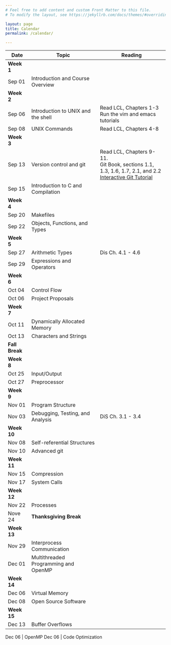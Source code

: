 ```yaml
---
# Feel free to add content and custom Front Matter to this file.
# To modify the layout, see https://jekyllrb.com/docs/themes/#overriding-theme-defaults

layout: page
title: Calendar
permalink: /calendar/

---
```



Date | Topic | Reading
| --- | --- | --- |
**Week 1** ||
Sep 01 | Introduction and Course Overview |
**Week 2** ||
Sep 06 | Introduction to UNIX and the shell | Read LCL, Chapters 1-3<br/>Run the vim and emacs tutorials
Sep 08 | UNIX Commands | Read LCL, Chapters 4-8
**Week 3** ||
Sep 13 | Version control and git | Read LCL, Chapters 9-11.<br/>Git Book, sections 1.1, 1.3, 1.6, 1.7, 2.1, and 2.2<br /><a href="https://learngitbranching.js.org/">Interactive Git Tutorial</a>
Sep 15 | Introduction to C and Compilation |
**Week 4** ||
Sep 20 | Makefiles | 
Sep 22| Objects, Functions, and Types | 
**Week 5** ||
Sep 27| Arithmetic Types | Dis Ch. 4.1 - 4.6
Sep 29| Expressions and Operators | 
**Week 6** ||
Oct 04 | Control Flow | 
Oct 06| Project Proposals | 
**Week 7** ||
Oct 11| Dynamically Allocated Memory |
Oct 13| Characters and Strings |
**Fall Break** || 
**Week 8** ||
Oct 25| Input/Output |
Oct 27| Preprocessor |
**Week 9** ||
Nov 01| Program Structure | 
Nov 03 | Debugging, Testing, and Analysis | DiS Ch. 3.1 - 3.4
**Week 10** ||
Nov 08| Self-referential Structures | 
Nov 10| Advanced git | 
**Week 11** ||
Nov 15| Compression | 
Nov 17| System Calls | 
**Week 12** ||
Nov 22 | Processes | 
Nove 24 | **Thanksgiving Break**
**Week 13** ||
Nov 29| Interprocess Communication |
Dec 01 | Multithreaded Programming and OpenMP
**Week 14** |
Dec 06 | Virtual Memory
Dec 08 | Open Source Software
**Week 15** |
Dec 13 | Buffer Overflows | 

Dec 06 | OpenMP
Dec 06 | Code Optimization

